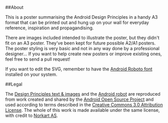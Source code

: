 ##About

This is a poster summarising the Android Design Principles in a handy A3 format that can be printed out and hung up on your wall for everyday reference, inspiration and propagandising.

There are images included intended to illustrate the poster, but they didn't fit on an A3 poster. They've been kept for future possible A2/A1 posters. The poster styling is very basic and not in any way done by a professional designer... If you want to help create new posters or improve existing ones, feel free to send a pull request!

If you want to edit the SVG, remember to have the [Android Roboto font](http://developer.android.com/design/downloads/index.html) installed on your system.


##Legal

The [Design Principles text & images](http://developer.android.com/design/get-started/principles.html) and the [Android robot](http://developer.android.com/distribute/googleplay/promote/brand.html) are reproduced from work created and shared by the [Android Open Source Project](http://developer.android.com/license.html) and used according to terms described in the [Creative Commons 3.0 Attribution License](http://creativecommons.org/licenses/by/3.0/). The whole of this work is made available under the same license, with credit to [Norkart AS](http://www.norkart.no).
